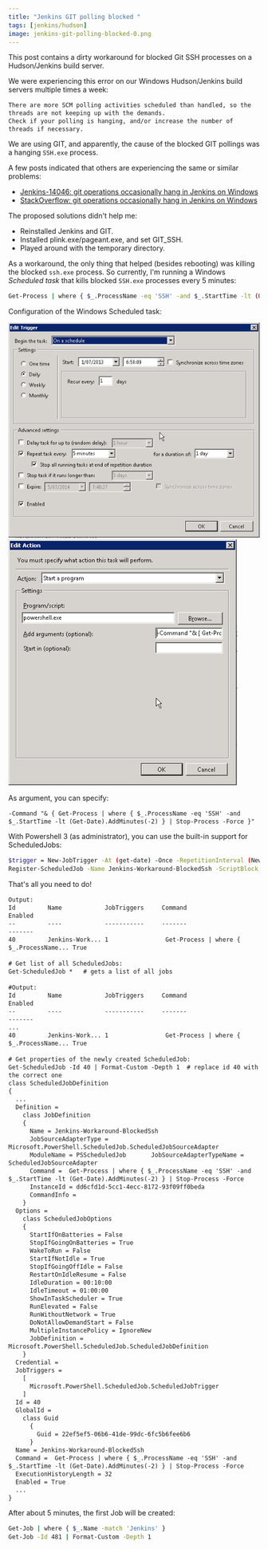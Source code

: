 ```yaml
---
title: "Jenkins GIT polling blocked "
tags: [jenkins/hudson]
image: jenkins-git-polling-blocked-0.png
---
```


This post contains a dirty workaround for blocked Git SSH processes on a Hudson/Jenkins build server.

<!--more-->

We were experiencing this error on our Windows Hudson/Jenkins build servers multiple times a week:
```
There are more SCM polling activities scheduled than handled, so the threads are not keeping up with the demands. 
Check if your polling is hanging, and/or increase the number of threads if necessary.
```

We are using GIT, and apparently, the cause of the blocked GIT pollings was a hanging `SSH.exe` process.

A few posts indicated that others are experiencing the same or similar problems:

* [Jenkins-14046: git operations occasionally hang in Jenkins on Windows](https://issues.jenkins-ci.org/browse/JENKINS-14046)
* [StackOverflow: git operations occasionally hang in Jenkins on Windows](http://stackoverflow.com/questions/10732940/git-operations-occasionally-hang-in-jenkins-on-windows)

The proposed solutions didn't help me:

* Reinstalled Jenkins and GIT.
* Installed plink.exe/pageant.exe, and set GIT_SSH.
* Played around with the temporary directory.

As a workaround, the only thing that helped (besides rebooting) was killing the blocked `ssh.exe` process. 
So currently, I'm running a Windows *Scheduled task* that kills blocked `SSH.exe` processes every 5 minutes:

```bash
Get-Process | where { $_.ProcessName -eq 'SSH' -and $_.StartTime -lt (Get-Date).AddMinutes(-2) } | Stop-Process -Force
```

Configuration of the Windows Scheduled task:

![Screenshot 1](jenkins-git-polling-blocked-1.png)
![Screenshot 2](jenkins-git-polling-blocked-2.png)

As argument, you can specify:

```
-Command "& { Get-Process | where { $_.ProcessName -eq 'SSH' -and $_.StartTime -lt (Get-Date).AddMinutes(-2) } | Stop-Process -Force }"
```

With Powershell 3 (as administrator), you can use the built-in support for ScheduledJobs:

```bash
$trigger = New-JobTrigger -At (get-date) -Once -RepetitionInterval (New-TimeSpan -Minutes 5) -RepetitionDuration ([TimeSpan]::MaxValue)
Register-ScheduledJob -Name Jenkins-Workaround-BlockedSsh -ScriptBlock { Get-Process | where { $_.ProcessName -eq 'SSH' -and $_.StartTime -lt (Get-Date).AddMinutes(-2) } | Stop-Process -Force } -Trigger $trigger
```

That's all you need to do!

```
Output:
Id         Name            JobTriggers     Command                                  Enabled 
--         ----            -----------     -------                                  ------- 
40         Jenkins-Work... 1                Get-Process | where { $_.ProcessName... True 

# Get list of all ScheduledJobs:
Get-ScheduledJob *   # gets a list of all jobs

#Output:
Id         Name            JobTriggers     Command                                  Enabled 
--         ----            -----------     -------                                  ------- 
... 
40         Jenkins-Work... 1                Get-Process | where { $_.ProcessName... True  

# Get properties of the newly created ScheduledJob:
Get-ScheduledJob -Id 40 | Format-Custom -Depth 1  # replace id 40 with the correct one 
class ScheduledJobDefinition 
{
  ...
  Definition =
    class JobDefinition
    {
      Name = Jenkins-Workaround-BlockedSsh
      JobSourceAdapterType = Microsoft.PowerShell.ScheduledJob.ScheduledJobSourceAdapter
      ModuleName = PSScheduledJob       JobSourceAdapterTypeName = ScheduledJobSourceAdapter
      Command =  Get-Process | where { $_.ProcessName -eq 'SSH' -and $_.StartTime -lt (Get-Date).AddMinutes(-2) } | Stop-Process -Force
      InstanceId = dd6cfd1d-5cc1-4ecc-8172-93f09ff0beda
      CommandInfo =
    }
  Options =
    class ScheduledJobOptions
    {
      StartIfOnBatteries = False
      StopIfGoingOnBatteries = True
      WakeToRun = False
      StartIfNotIdle = True
      StopIfGoingOffIdle = False
      RestartOnIdleResume = False
      IdleDuration = 00:10:00
      IdleTimeout = 01:00:00
      ShowInTaskScheduler = True
      RunElevated = False
      RunWithoutNetwork = True
      DoNotAllowDemandStart = False
      MultipleInstancePolicy = IgnoreNew
      JobDefinition = Microsoft.PowerShell.ScheduledJob.ScheduledJobDefinition
    }
  Credential =
  JobTriggers =
    [
      Microsoft.PowerShell.ScheduledJob.ScheduledJobTrigger
    ]
  Id = 40
  GlobalId =
    class Guid
      {
        Guid = 22ef5ef5-06b6-41de-99dc-6fc5b6fee6b6
      }
  Name = Jenkins-Workaround-BlockedSsh
  Command =  Get-Process | where { $_.ProcessName -eq 'SSH' -and $_.StartTime -lt (Get-Date).AddMinutes(-2) } | Stop-Process -Force
  ExecutionHistoryLength = 32
  Enabled = True
  ...
}
```

After about 5 minutes, the first Job will be created:

```bash
Get-Job | where { $_.Name -match 'Jenkins' }
Get-Job -Id 481 | Format-Custom -Depth 1
```